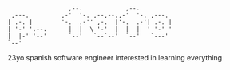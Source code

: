 ```
                 ,--.            ,--.          
 ,---.         ,-'  '-. ,--,--.,-'  '-. ,---.  
| .-. |        '-.  .-'' ,-.  |'-.  .-'| .-. | 
| '-' '.--.      |  |  \ '-'  |  |  |  ' '-' ' 
|  |-' '--'      `--'   `--`--'  `--'   `---'  
`--'                                           
```

23yo spanish software engineer interested in learning everything
